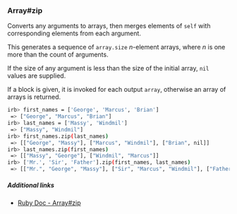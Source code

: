 ### Array#zip

Converts any arguments to arrays, then merges elements of `self` with corresponding elements from each argument.

This generates a sequence of `array.size` _n_-element arrays, where _n_ is one more than the count of arguments.

If the size of any argument is less than the size of the initial array, `nil` values are supplied.

If a block is given, it is invoked for each output `array`, otherwise an array of arrays is returned.

```bash
irb> first_names = ['George', 'Marcus', 'Brian']
 => ["George", "Marcus", "Brian"]
irb> last_names = ['Massy', 'Windmil']
 => ["Massy", "Windmil"]
irb> first_names.zip(last_names)
 => [["George", "Massy"], ["Marcus", "Windmil"], ["Brian", nil]]
irb> last_names.zip(first_names)
 => [["Massy", "George"], ["Windmil", "Marcus"]]
irb> ['Mr.', 'Sir', 'Father'].zip(first_names, last_names)
 => [["Mr.", "George", "Massy"], ["Sir", "Marcus", "Windmil"], ["Father", "Brian", nil]]
```

##### Additional links

* [Ruby Doc - Array#zip](https://ruby-doc.org/core-2.2.0/Array.html#method-i-zip)
